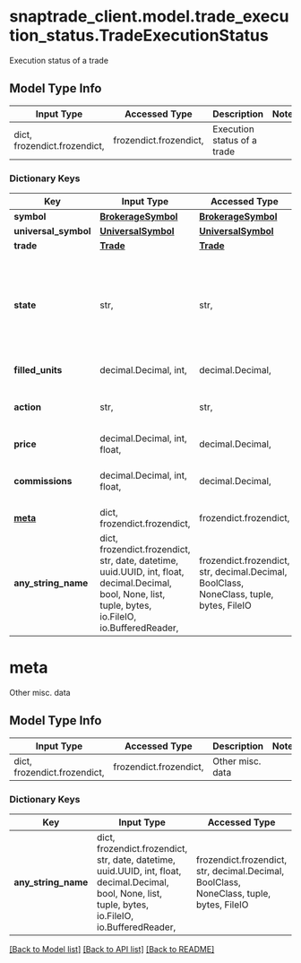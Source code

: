 # snaptrade_client.model.trade_execution_status.TradeExecutionStatus

Execution status of a trade

## Model Type Info
Input Type | Accessed Type | Description | Notes
------------ | ------------- | ------------- | -------------
dict, frozendict.frozendict,  | frozendict.frozendict,  | Execution status of a trade | 

### Dictionary Keys
Key | Input Type | Accessed Type | Description | Notes
------------ | ------------- | ------------- | ------------- | -------------
**symbol** | [**BrokerageSymbol**](BrokerageSymbol.md) | [**BrokerageSymbol**](BrokerageSymbol.md) |  | [optional] 
**universal_symbol** | [**UniversalSymbol**](UniversalSymbol.md) | [**UniversalSymbol**](UniversalSymbol.md) |  | [optional] 
**trade** | [**Trade**](Trade.md) | [**Trade**](Trade.md) |  | [optional] 
**state** | str,  | str,  | Execution state of a trade | [optional] must be one of ["Executed", "Canceled", "Rejected", "Failed", "Not Executed", ] 
**filled_units** | decimal.Decimal, int,  | decimal.Decimal,  | Number of filled units | [optional] 
**action** | str,  | str,  | Action of executed trade | [optional] must be one of ["BUY", "SELL", ] 
**price** | decimal.Decimal, int, float,  | decimal.Decimal,  | Price of execution | [optional] 
**commissions** | decimal.Decimal, int, float,  | decimal.Decimal,  | Fees paid from executing trade | [optional] 
**[meta](#meta)** | dict, frozendict.frozendict,  | frozendict.frozendict,  | Other misc. data | [optional] 
**any_string_name** | dict, frozendict.frozendict, str, date, datetime, uuid.UUID, int, float, decimal.Decimal, bool, None, list, tuple, bytes, io.FileIO, io.BufferedReader,  | frozendict.frozendict, str, decimal.Decimal, BoolClass, NoneClass, tuple, bytes, FileIO | any string name can be used but the value must be the correct type | [optional]

# meta

Other misc. data

## Model Type Info
Input Type | Accessed Type | Description | Notes
------------ | ------------- | ------------- | -------------
dict, frozendict.frozendict,  | frozendict.frozendict,  | Other misc. data | 

### Dictionary Keys
Key | Input Type | Accessed Type | Description | Notes
------------ | ------------- | ------------- | ------------- | -------------
**any_string_name** | dict, frozendict.frozendict, str, date, datetime, uuid.UUID, int, float, decimal.Decimal, bool, None, list, tuple, bytes, io.FileIO, io.BufferedReader,  | frozendict.frozendict, str, decimal.Decimal, BoolClass, NoneClass, tuple, bytes, FileIO | any string name can be used but the value must be the correct type | [optional]

[[Back to Model list]](../../README.md#documentation-for-models) [[Back to API list]](../../README.md#documentation-for-api-endpoints) [[Back to README]](../../README.md)

